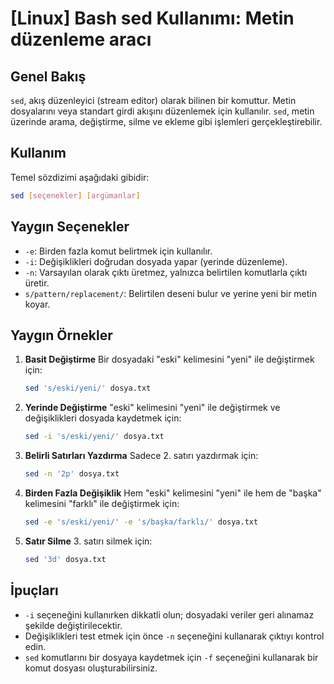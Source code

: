 # [Linux] Bash sed Kullanımı: Metin düzenleme aracı

## Genel Bakış
`sed`, akış düzenleyici (stream editor) olarak bilinen bir komuttur. Metin dosyalarını veya standart girdi akışını düzenlemek için kullanılır. `sed`, metin üzerinde arama, değiştirme, silme ve ekleme gibi işlemleri gerçekleştirebilir.

## Kullanım
Temel sözdizimi aşağıdaki gibidir:
```bash
sed [seçenekler] [argümanlar]
```

## Yaygın Seçenekler
- `-e`: Birden fazla komut belirtmek için kullanılır.
- `-i`: Değişiklikleri doğrudan dosyada yapar (yerinde düzenleme).
- `-n`: Varsayılan olarak çıktı üretmez, yalnızca belirtilen komutlarla çıktı üretir.
- `s/pattern/replacement/`: Belirtilen deseni bulur ve yerine yeni bir metin koyar.

## Yaygın Örnekler
1. **Basit Değiştirme**
   Bir dosyadaki "eski" kelimesini "yeni" ile değiştirmek için:
   ```bash
   sed 's/eski/yeni/' dosya.txt
   ```

2. **Yerinde Değiştirme**
   "eski" kelimesini "yeni" ile değiştirmek ve değişiklikleri dosyada kaydetmek için:
   ```bash
   sed -i 's/eski/yeni/' dosya.txt
   ```

3. **Belirli Satırları Yazdırma**
   Sadece 2. satırı yazdırmak için:
   ```bash
   sed -n '2p' dosya.txt
   ```

4. **Birden Fazla Değişiklik**
   Hem "eski" kelimesini "yeni" ile hem de "başka" kelimesini "farklı" ile değiştirmek için:
   ```bash
   sed -e 's/eski/yeni/' -e 's/başka/farklı/' dosya.txt
   ```

5. **Satır Silme**
   3. satırı silmek için:
   ```bash
   sed '3d' dosya.txt
   ```

## İpuçları
- `-i` seçeneğini kullanırken dikkatli olun; dosyadaki veriler geri alınamaz şekilde değiştirilecektir.
- Değişiklikleri test etmek için önce `-n` seçeneğini kullanarak çıktıyı kontrol edin.
- `sed` komutlarını bir dosyaya kaydetmek için `-f` seçeneğini kullanarak bir komut dosyası oluşturabilirsiniz.